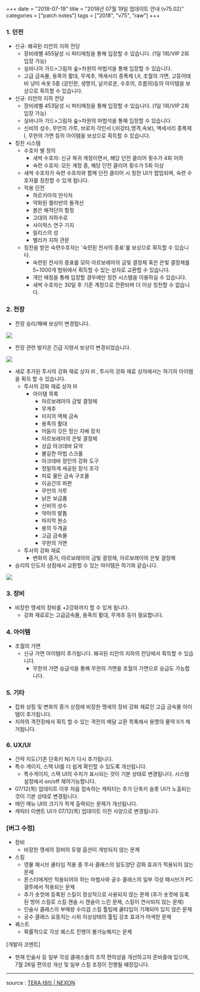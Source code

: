 +++
date = "2018-07-19"
title = "2018년 07월 19일 업데이트 안내 (v75.02)"
categories = ["patch notes"]
tags = ["2018", "v75", "raw"]
+++

### 1. 던전
- 신규: 왜곡된 리안의 지하 전당
  - 장비레벨 455달성 시 파티매칭을 통해 입장할 수 있습니다. (1일 1회/VIP 2회 입장 가능)
  - 실바니아 가드>그림자 숲>차원의 마법석을 통해 입장할 수 있습니다.
  - 고급 금속물, 용족의 활대, 무게추, 액세서리 증폭제 I,II, 초월의 가면, 고등어태비 냥이 속옷 5종 (강인한, 생명의, 날카로운, 수호의, 흐름의)등의 아이템을 보상으로 획득할 수 있습니다.
- 신규: 리안의 지하 전당
  - 장비레벨 453달성 시 파티매칭을 통해 입장할 수 있습니다. (1일 1회/VIP 2회 입장 가능)
  - 실바니아 가드>그림자 숲>차원의 마법석을 통해 입장할 수 있습니다.
  - 신비의 성수, 무언의 가루, 브로치 각인서 I,II(강타,맹격,속보), 액세서리 증폭제 I, 무한의 가면 등의 아이템을 보상으로 획득할 수 있습니다.
- 칭찬 시스템
  - 수호자 별 정의
    - 새싹 수호자: 신규 복귀 계정이면서, 해당 던전 클리어 횟수가 4회 이하
    - 숙련 수호자: 모든 계정 중, 해당 던전 클리어 횟수가 5회 이상
  - 새싹 수호자가 숙련 수호자와 함께 던전 클리어 시 칭찬 UI가 팝업되며, 숙련 수호자를 칭찬할 수 있게 됩니다.
  - 적용 던전
    - 하르키아의 안식처
    - 약화된 켈리반의 돌격선
    - 붉은 해적단의 함정
    - 고대의 지하수로
    - 사이럭스 연구 기지
    - 릴리스의 성
    - 벨리카 지하 관문
  - 칭찬을 받은 숙련수호자는 '숙련된 전사의 증표'를 보상으로 획득할 수 있습니다.
    - 숙련된 전사의 증표를 모아 아르보레아의 금빛 결정체 혹은 은빛 결정체를 5~1000개 범위에서 획득할 수 있는 상자로 교환할 수 있습니다.
    - 개인 매칭을 통해 입장할 경우에만 칭찬 시스템을 이용하실 수 있습니다.
    - 새싹 수호자는 30일 후 기존 계정으로 전환되며 더 이상 칭찬할 수 없습니다.

### 2. 전장
- 전장 승리/패배 보상이 변경됩니다.

![](https://seraphinush-gaming.github.io/mysterium/images/patch-notes/2018-07-19-1.png)

- 전장 관련 발키온 긴급 지령서 보상이 변경되었습니다.

![](https://seraphinush-gaming.github.io/mysterium/images/patch-notes/2018-07-19-2.png)

  - 새로 추가된 투사의 강화 재료 상자 III , 투사의 강화 재료 상자에서는 하기의 아이템을 획득 할 수 있습니다.
    - 투사의 강화 재료 상자 III
      - 아이템 목록
        - 아르보레아의 금빛 결정체
        - 무게추
        - 미지의 액체 금속
        - 용족의 활대
        - 어둠이 깃든 정신 지배 장치
        - 아르보레아의 은빛 결정체
        - 상급 아크데바 묘약
        - 불길한 마법 스크롤
        - 아크데바 장인의 강화 도구
        - 정밀하게 세공된 장식 조각
        - 피로 물든 금속 구조물
        - 이공간의 파편
        - 무언의 가루
        - 낡은 보급품
        - 신비의 성수
        - 악마의 발톱
        - 마지막 원소
        - 용의 두개골
        - 고급 금속물
        - 무한의 가면
    - 투사의 강화 재료
      - 변화의 증거, 아르보레아의 금빛 결정체, 아르보레아의 은빛 결정체
  - 승리의 인도자 상점에서 교환할 수 있는 아이템은 하기와 같습니다.

![](https://seraphinush-gaming.github.io/mysterium/images/patch-notes/2018-07-19-3.png)

### 3. 장비
- 비장한 맹세의 장비를 +2강화까지 할 수 있게 됩니다.
  - 강화 재료로는 고급금속물, 용족의 활대, 무게추 등이 필요합니다.

### 4. 아이템
- 초월의 가면
  - 신규 가면 아이템이 추가됩니다. 왜곡된 리안의 지하의 전당에서 획득할 수 있습니다.
    - 무한의 가면 승급석을 통해 무한의 가면을 초월의 가면으로 승급도 가능합니다.

### 5. 기타
- 잡화 상점 및 변화의 증거 상점에 비장한 맹세의 장비 강화 재료인 고급 금속물 아이템이 추가됩니다.
- 지하의 격전장에서 획득 할 수 있는 격전의 메달 교환 목록에서 용맹의 물약 II가 제거됩니다.

### 6. UX/UI
- 간략 지도(기존 단축키 N)가 다시 추가됩니다.
- 특수 게이지, 스택 UI를 더 쉽게 확인할 수 있도록 개선됩니다.
  - 특수게이지, 스택 UI의 수치가 표시되는 것이 기본 상태로 변경됩니다. 시스템 설정에서 on/off 제어가능합니다.
- 07/12(목) 업데이트 이후 처음 접속하는 캐릭터는 추가 단축키 슬롯 UI가 노출되는 것이 기본 상태로 변경됩니다.
- 메인 메뉴 UI의 크기가 작게 출력되는 문제가 개선됩니다.
- 캐릭터 이벤트 UI가 07/12(목) 업데이트 이전 사양으로 변경됩니다.

### [버그 수정]
- 장비
  - 비장한 맹세의 장비의 듀얼 옵션이 개방되지 않는 문제
- 스킬
  - 영물 패시브 쿨타임 적용 중 무사 클래스의 일도양단 강화 효과가 적용되지 않는 문제
  - 몬스터에게만 적용되어야 하는 마법사와 궁수 클래스의 일부 각성 패시브가 PC 결투에서 적용되는 문제
  - 추가 숏컷에 등록된 스킬이 정상적으로 사용되지 않는 문제 (추가 숏컷에 등록된 방어 스킬로 스킬 캔슬 시 캔슬이 느린 문제, 스킬이 연사되지 않는 문제)
  - 인술사 클래스의 부메랑 수리검 스킬 툴팁에 쿨타임이 기재되어 있지 않은 문제
  - 궁수 클래스 요동치는 시위 이상상태의 툴팁 강조 효과가 어색한 문제
- 퀘스트
  - 확률적으로 각성 퀘스트 진행이 불가능해지는 문제

[개발자 코멘트]
- 현재 인술사 등 일부 각성 클래스들의 조작 편의성을 개선하고자 준비중에 있으며, 7월 26일 편의성 개선 및 일부 스킬 조정이 진행될 예정입니다.

----

source : [TERA 테라 | NEXON](http://tera.nexon.com/news/update/view.aspx?n4articlesn=348)
